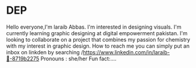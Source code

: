 # DEP
Hello everyone,I'm laraib Abbas.
I'm interested in designing visuals.
I'm currently learning graphic designing at digital empowerment pakistan.
I'm looking to collaborate on a project that combines my passion for chemistry with my interest in graphic design.
How to reach me you can simply put an inbox on linkden by searching /https://www.linkedin.com/in/laraib-💫-8719b2275
Pronouns : she/her
Fun fact:....
